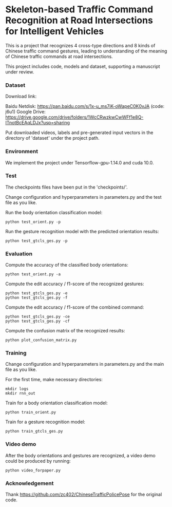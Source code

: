 # Skeleton-based Traffic Command Recognition at Road Intersections for Intelligent Vehicles
This is a project that recognizes 4 cross-type directions and 8 kinds of Chinese traffic command gestures, leading to understanding of the meaning of Chinese traffic commands at road intersections.

This project includes code, models and dataset, supporting a manuscript under review. 

### Dataset

Download link: 

Baidu Netdisk: https://pan.baidu.com/s/1x-u_ms7iK-oWapeC0K0vJA  (code: j6u1)
Google Drive: https://drive.google.com/drive/folders/1WcCRwzkwCwWFf1e8Q-ITnotBcEAqLDJx?usp=sharing

Put downloaded videos, labels and pre-generated input vectors in the directory of 'dataset' under the project path.

### Environment

We implement the project under Tensorflow-gpu-1.14.0 and cuda 10.0.

### Test

The checkpoints files have been put in the 'checkpoints/'. 

Change configuration and hyperparameters in parameters.py and the test file as you like.

Run the body orientation classification model:

```
python test_orient.py -p
```

Run the gesture recognition model with the predicted orientation results:

```
python test_gtcls_ges.py -p
```

### Evaluation

Compute the accuracy of the classified body orientations:

```
python test_orient.py -a
```

Compute the edit accuracy / f1-score of the recognized gestures:

```
python test_gtcls_ges.py -e
python test_gtcls_ges.py -f
```

Compute the edit accuracy / f1-score of the combined command:

```
python test_gtcls_ges.py -ce
python test_gtcls_ges.py -cf
```

Compute the confusion matrix of the recognized results:

```
python plot_confusion_matrix.py
```

### Training

Change configuration and hyperparameters in parameters.py and the main file as you like.

For the first time, make necessary directories:

```
mkdir logs
mkdir rnn_out
```

Train for a body orientation classification model:

```
python train_orient.py
```

Train for a gesture recognition model:

```
python train_gtcls_ges.py
```

### Video demo

After the body orientations and gestures are recognized, a video demo could be produced by running:

```
python video_forpaper.py
```

### Acknowledgement

Thank https://github.com/zc402/ChineseTrafficPolicePose for the original code.
